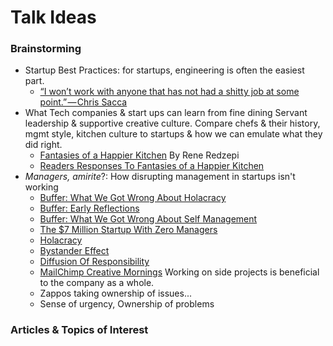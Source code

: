 # Talk Ideas

### Brainstorming
- Startup Best Practices: for startups, engineering is often the easiest part. 
	- [“I won’t work with anyone that has not had a shitty job at some point.” — Chris Sacca
](https://medium.com/life-learning/chris-sacca-s-639f0f5f3b9c)
- What Tech companies & start ups can learn from fine dining
Servant leadership & supportive creative culture. Compare chefs & their history, mgmt style, kitchen culture to startups & how we can emulate what they did right.
	- [Fantasies of a Happier Kitchen](http://luckypeach.com/mad5/) By Rene Redzepi
	- [Readers Responses To Fantasies of a Happier Kitchen](http://luckypeach.com/responses-to-fantasies-of-a-happier-kitchen/)
- _Managers, amirite_?: How disrupting management in startups isn't working
	- [Buffer: What We Got Wrong About Holacracy](http://www.fastcompany.com/3050759/lessons-learned/what-we-got-wrong-about-holacracy)
	- [Buffer: Early Reflections](https://open.bufferapp.com/early-reflections-buffers-switch-working-without-managers/)
	- [Buffer: What We Got Wrong About Self Management](https://open.bufferapp.com/self-management-hierarchy/)
	- [The $7 Million Startup With Zero Managers](http://www.inc.com/jeff-haden/the-7-million-startup-with-zero-managers.html)
	- [Holacracy](http://www.holacracy.org/how-it-works/)
	- [Bystander Effect](https://en.wikipedia.org/wiki/Bystander_effect)
	- [Diffusion Of Responsibility](https://en.wikipedia.org/wiki/Diffusion_of_responsibility)
	- [MailChimp Creative Mornings](https://vimeo.com/34081566) Working on side projects is beneficial to the company as a whole. 
	- Zappos taking ownership of issues... 
	- Sense of urgency, Ownership of problems

### Articles & Topics of Interest

